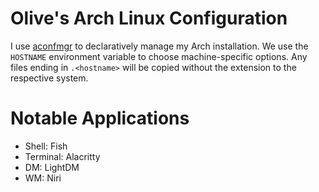 # Olive's Arch Linux Configuration

I use [aconfmgr](https://github.com/CyberShadow/aconfmgr) to declaratively manage my Arch installation. We use the `HOSTNAME` environment variable to choose machine-specific options. Any files ending in `.<hostname>` will be copied without the extension to the respective system.

# Notable Applications
- Shell: Fish
- Terminal: Alacritty
- DM: LightDM
- WM: Niri
